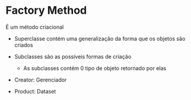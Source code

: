 # Factory Method

É um método criacional

- Superclasse contém uma generalização da forma que os objetos são criados
- Subclasses são as possíveis formas de criação
    - As subclasses contém 0 tipo de objeto retornado por elas

- Creator: Gerenciador
- Product: Dataset